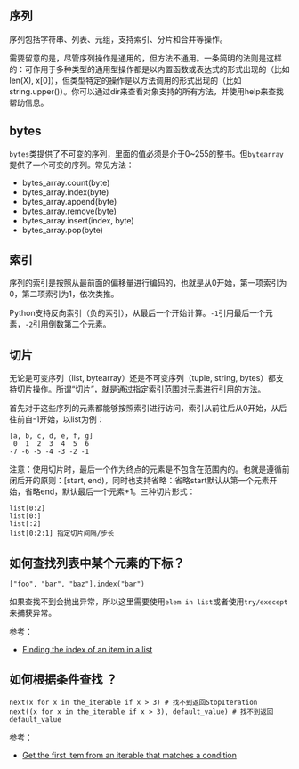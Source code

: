 ## 序列

序列包括字符串、列表、元组，支持索引、分片和合并等操作。

需要留意的是，尽管序列操作是通用的，但方法不通用。一条简明的法则是这样的：可作用于多种类型的通用型操作都是以内置函数或表达式的形式出现的（比如len(X), x[0]），但类型特定的操作是以方法调用的形式出现的（比如string.upper()）。你可以通过dir来查看对象支持的所有方法，并使用help来查找帮助信息。


## bytes

`bytes`类提供了不可变的序列，里面的值必须是介于0~255的整书。但`bytearray`提供了一个可变的序列。常见方法：

- bytes_array.count(byte)
- bytes_array.index(byte)
- bytes_array.append(byte)
- bytes_array.remove(byte)
- bytes_array.insert(index, byte)
- bytes_array.pop(byte)

## 索引

序列的索引是按照从最前面的偏移量进行编码的，也就是从0开始，第一项索引为0，第二项索引为1，依次类推。

Python支持反向索引（负的索引），从最后一个开始计算。`-1`引用最后一个元素，`-2`引用倒数第二个元素。


## 切片

无论是可变序列（list, bytearray）还是不可变序列（tuple, string, bytes）都支持切片操作。所谓“切片”，就是通过指定索引范围对元素进行引用的方法。

首先对于这些序列的元素都能够按照索引进行访问，索引从前往后从0开始，从后往前自-1开始，以list为例：

```
[a, b, c, d, e, f, g]
 0  1  2  3  4  5  6
-7 -6 -5 -4 -3 -2 -1
```

注意：使用切片时，最后一个作为终点的元素是不包含在范围内的。也就是遵循前闭后开的原则：[start, end)，同时也支持省略：省略start默认从第一个元素开始，省略end，默认最后一个元素+1。三种切片形式：

```
list[0:2]
list[0:]
list[:2]
list[0:2:1] 指定切片间隔/步长
```

## 如何查找列表中某个元素的下标？

```
["foo", "bar", "baz"].index("bar")
```

如果查找不到会抛出异常，所以这里需要使用`elem in list`或者使用`try/execept`来捕获异常。

参考：

- [Finding the index of an item in a list](https://stackoverflow.com/questions/176918/finding-the-index-of-an-item-in-a-list)

## 如何根据条件查找 ？


```
next(x for x in the_iterable if x > 3) # 找不到返回StopIteration 
next((x for x in the_iterable if x > 3), default_value) # 找不到返回default_value
```

参考：

- [Get the first item from an iterable that matches a condition](https://stackoverflow.com/questions/2361426/get-the-first-item-from-an-iterable-that-matches-a-condition)
